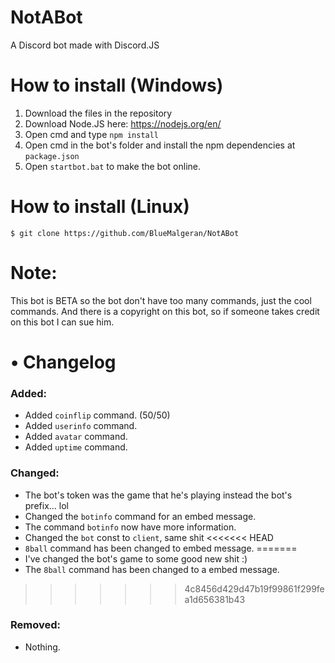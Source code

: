 # NotABot
A Discord bot made with Discord.JS
# How to install (Windows)
1. Download the files in the repository 
2. Download Node.JS here: https://nodejs.org/en/
3. Open cmd and type `npm install`
4. Open cmd in the bot's folder and install the npm dependencies at `package.json`
5. Open `startbot.bat` to make the bot online.
# How to install (Linux)
`$ git clone https://github.com/BlueMalgeran/NotABot`
# Note:
This bot is BETA so the bot don't have too many commands, just the cool commands.
And there is a copyright on this bot, so if someone takes credit on this bot I can sue him.
# • Changelog
### Added:
+ Added `coinflip` command. (50/50)
+ Added `userinfo` command.
+ Added `avatar` command.
+ Added `uptime` command.
### Changed:
+ The bot's token was the game that he's playing instead the bot's prefix... lol
+ Changed the `botinfo` command for an embed message.
+ The command `botinfo` now have more information.
+ Changed the `bot` const to `client`, same shit
<<<<<<< HEAD
+ `8ball` command has been changed to embed message.
=======
+ I've changed the bot's game to some good new shit :)
+ The `8ball` command has been changed to a embed message.
>>>>>>> 4c8456d429d47b19f99861f299fea1d656381b43
### Removed:
- Nothing.
